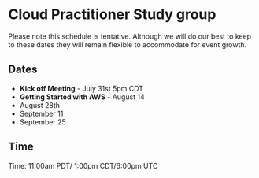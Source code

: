 # Cloud Practitioner Study group 

Please note this schedule is tentative. Although we will do our best to keep to these dates they will remain flexible to accommodate for event growth. 

## Dates

* **Kick off Meeting** - July 31st 5pm CDT 
* **Getting Started with AWS** - August 14
* August 28th
* September 11
* September 25

## Time
Time: 11:00am PDT/ 1:00pm CDT/6:00pm UTC
